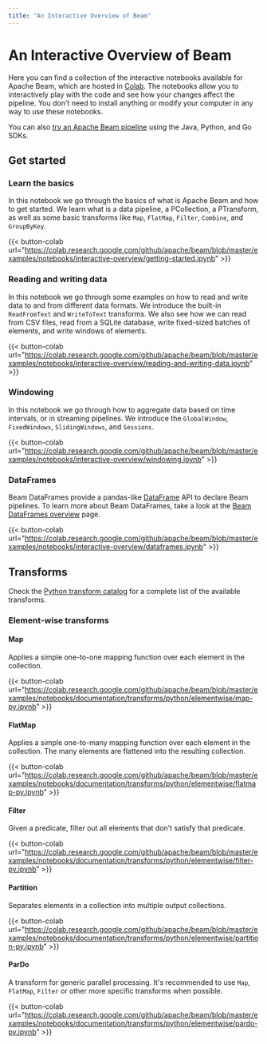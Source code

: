 ```yaml
---
title: "An Interactive Overview of Beam"
---
```


<!--
Licensed under the Apache License, Version 2.0 (the "License");
you may not use this file except in compliance with the License.
You may obtain a copy of the License at

http://www.apache.org/licenses/LICENSE-2.0

Unless required by applicable law or agreed to in writing, software
distributed under the License is distributed on an "AS IS" BASIS,
WITHOUT WARRANTIES OR CONDITIONS OF ANY KIND, either express or implied.
See the License for the specific language governing permissions and
limitations under the License.
-->

# An Interactive Overview of Beam

Here you can find a collection of the interactive notebooks available for Apache Beam, which are hosted in
[Colab](https://colab.research.google.com).
The notebooks allow you to interactively play with the code and see how your changes affect the pipeline.
You don't need to install anything or modify your computer in any way to use these notebooks.

You can also [try an Apache Beam pipeline](/get-started/try-apache-beam) using the Java, Python, and Go SDKs.

## Get started

### Learn the basics

In this notebook we go through the basics of what is Apache Beam and how to get started.
We learn what is a data pipeline, a PCollection, a PTransform, as well as some basic transforms like `Map`, `FlatMap`, `Filter`, `Combine`, and `GroupByKey`.

{{< button-colab url="https://colab.research.google.com/github/apache/beam/blob/master/examples/notebooks/interactive-overview/getting-started.ipynb" >}}

### Reading and writing data

In this notebook we go through some examples on how to read and write data to and from different data formats.
We introduce the built-in `ReadFromText` and `WriteToText` transforms.
We also see how we can read from CSV files, read from a SQLite database, write fixed-sized batches of elements, and write windows of elements.

{{< button-colab url="https://colab.research.google.com/github/apache/beam/blob/master/examples/notebooks/interactive-overview/reading-and-writing-data.ipynb" >}}

### Windowing

In this notebook we go through how to aggregate data based on time intervals, or in streaming pipelines.
We introduce the `GlobalWindow`, `FixedWindows`, `SlidingWindows`, and `Sessions`.

{{< button-colab url="https://colab.research.google.com/github/apache/beam/blob/master/examples/notebooks/interactive-overview/windowing.ipynb" >}}

### DataFrames

Beam DataFrames provide a pandas-like [DataFrame](https://pandas.pydata.org/pandas-docs/stable/reference/api/pandas.DataFrame.html)
API to declare Beam pipelines.
To learn more about Beam DataFrames, take a look at the
[Beam DataFrames overview](/documentation/dsls/dataframes/overview) page.

{{< button-colab url="https://colab.research.google.com/github/apache/beam/blob/master/examples/notebooks/interactive-overview/dataframes.ipynb" >}}

## Transforms

Check the [Python transform catalog](/documentation/transforms/python/overview/)
for a complete list of the available transforms.

### Element-wise transforms

#### Map

Applies a simple one-to-one mapping function over each element in the collection.

{{< button-colab url="https://colab.research.google.com/github/apache/beam/blob/master/examples/notebooks/documentation/transforms/python/elementwise/map-py.ipynb" >}}

#### FlatMap

Applies a simple one-to-many mapping function over each element in the collection. The many elements are flattened into the resulting collection.

{{< button-colab url="https://colab.research.google.com/github/apache/beam/blob/master/examples/notebooks/documentation/transforms/python/elementwise/flatmap-py.ipynb" >}}

#### Filter

Given a predicate, filter out all elements that don’t satisfy that predicate.

{{< button-colab url="https://colab.research.google.com/github/apache/beam/blob/master/examples/notebooks/documentation/transforms/python/elementwise/filter-py.ipynb" >}}

#### Partition

Separates elements in a collection into multiple output collections.

{{< button-colab url="https://colab.research.google.com/github/apache/beam/blob/master/examples/notebooks/documentation/transforms/python/elementwise/partition-py.ipynb" >}}

#### ParDo

A transform for generic parallel processing. It's recommended to use `Map`, `FlatMap`, `Filter` or other more specific transforms when possible.

{{< button-colab url="https://colab.research.google.com/github/apache/beam/blob/master/examples/notebooks/documentation/transforms/python/elementwise/pardo-py.ipynb" >}}
